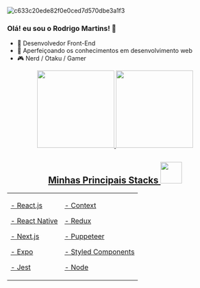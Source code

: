 ![c633c20ede82f0e0ced7d570dbe3a1f3](https://user-images.githubusercontent.com/70382532/138322189-2db8df52-9dcb-40a0-88a8-c365466bd33d.gif)

### Olá! eu sou o Rodrigo Martins! 👋

- 🔭 Desenvolvedor Front-End
- 🌱 Aperfeiçoando os conhecimentos em desenvolvimento web
- 🎮 Nerd / Otaku / Gamer

<div align="center">
  <a href="https://github.com/engenny">
  <img height="180em" src="https://github-readme-stats.vercel.app/api?username=drigomartins&show_icons=true&theme=dracula&include_all_commits=true&count_private=true"/>
  <img height="180em" src="https://github-readme-stats.vercel.app/api/top-langs/?username=drigomartins&layout=compact&langs_count=7&theme=dracula"/>
</div>

<h2 align="center">Minhas Principais Stacks <img src="https://github.com/ritik307/ritik307/blob/main/images/laptop.gif" width="50"></h2>
 
<table border="0">
  <tr>
    <td valign="top">
     <p>- React.js</p>
     <p>- React Native</p>
     <p>- Next.js</p>
     <p>- Expo</p>
     <p>- Jest</p>
    </td>
    <td valign="top">
     <p>- Context </p>
     <p>- Redux</p>
     <p>- Puppeteer</p>
     <p>- Styled Components</p>
     <p>- Node</p>
    </td>
  </tr>
</table>
